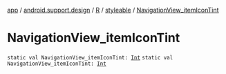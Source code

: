 [app](../../../index.md) / [android.support.design](../../index.md) / [R](../index.md) / [styleable](index.md) / [NavigationView_itemIconTint](./-navigation-view_item-icon-tint.md)

# NavigationView_itemIconTint

`static val NavigationView_itemIconTint: `[`Int`](https://kotlinlang.org/api/latest/jvm/stdlib/kotlin/-int/index.html)
`static val NavigationView_itemIconTint: `[`Int`](https://kotlinlang.org/api/latest/jvm/stdlib/kotlin/-int/index.html)